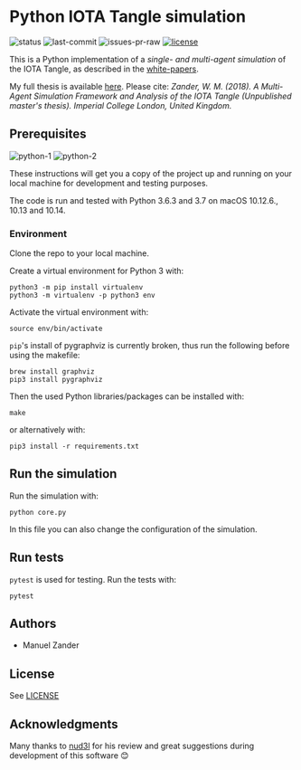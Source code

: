 # Python IOTA Tangle simulation

![status](https://img.shields.io/github/workflow/status/manuelzander/iota_simulation/iota_simulation/master?label=actions&logo=github&style=for-the-badge) ![last-commit](https://img.shields.io/github/last-commit/manuelzander/iota_simulation/master?logo=github&style=for-the-badge) ![issues-pr-raw](https://img.shields.io/github/issues-pr-raw/manuelzander/iota_simulation?label=open%20prs&logo=github&style=for-the-badge) [![license](https://img.shields.io/badge/License-MIT-yellow.svg?style=for-the-badge)](https://opensource.org/licenses/MIT)

This is a Python implementation of a *single- and multi-agent simulation* of the IOTA Tangle, as described in the [white-papers](https://www.iota.org/foundation/research-papers).

My full thesis is available [here](./thesis_final.pdf). Please cite: _Zander, W. M. (2018). A Multi-Agent Simulation Framework and Analysis of the IOTA Tangle (Unpublished master's thesis). Imperial College London, United Kingdom._

## Prerequisites

![python-1](https://img.shields.io/badge/python-3.6-blue?style=for-the-badge&logo=python&logoColor=white)
![python-2](https://img.shields.io/badge/python-3.7-blue?style=for-the-badge&logo=python&logoColor=white)

These instructions will get you a copy of the project up and running on your local machine for development and testing purposes.

The code is run and tested with Python 3.6.3 and 3.7 on macOS 10.12.6., 10.13 and 10.14.

### Environment

Clone the repo to your local machine.

Create a virtual environment for Python 3 with:

    python3 -m pip install virtualenv
    python3 -m virtualenv -p python3 env

Activate the virtual environment with:

    source env/bin/activate
    
`pip`'s install of pygraphviz is currently broken, thus run the following before using the makefile:

    brew install graphviz
    pip3 install pygraphviz

Then the used Python libraries/packages can be installed with:

    make

or alternatively with:

    pip3 install -r requirements.txt

## Run the simulation

Run the simulation with:

    python core.py

In this file you can also change the configuration of the simulation.

## Run tests

`pytest` is used for testing.
Run the tests with:

    pytest

## Authors

- Manuel Zander

## License

See [LICENSE](./LICENSE)

## Acknowledgments

Many thanks to [nud3l](https://github.com/nud3l) for his review and great suggestions during development of this software 😊
